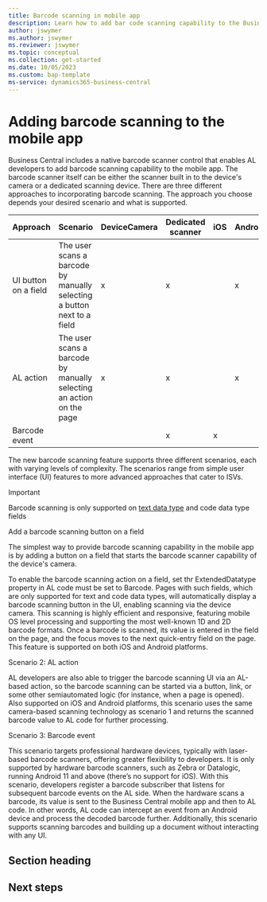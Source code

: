 ```yaml
---
title: Barcode scanning in mobile app
description: Learn how to add bar code scanning capability to the Business Central mobile app 
author: jswymer
ms.author: jswymer
ms.reviewer: jswymer
ms.topic: conceptual
ms.collection: get-started
ms.date: 10/05/2023
ms.custom: bap-template 
ms-service: dynamics365-business-central
---
```


<!--Remove all the comments in this template before you sign-off or merge to the main branch.-->

<!--This template provides the basic structure of a concept article. See [Write a concept article](write-a-concept-article.md) in the contributor guide. To provide feedback on this template contact [bace feedback team](mailto:templateswg@microsoft.com).-->

<!--H1 - Required. This should match the title you entered in the metadata. Set expectations for what the content covers, so customers know the content meets their needs. Should NOT begin with a verb.-->

# Adding barcode scanning to the mobile app 

Business Central includes a native barcode scanner control that enables AL developers to add barcode scanning capability to the mobile app. The barcode scanner itself can be either the scanner built in to the device's camera or a dedicated scanning device. There are three different approaches to incorporating barcode scanning. The approach you choose depends your desired scenario and what is supported.


|Approach|Scenario|DeviceCamera| Dedicated scanner|iOS|Android|
|-|-|-|-|-|-|
|UI button on a field|The user scans a barcode by manually selecting a button next to a field|x|x||x|x|
|AL action|The user scans a barcode by manually selecting an action on the page|x|x||x|x|
|Barcode event |||x|x||x|x|

The new barcode scanning feature supports three different scenarios, each with varying levels of complexity. The scenarios range from simple user interface (UI) features to more advanced approaches that cater to ISVs.

> [!IMPORTANT]
> Barcode scanning is only supported on [text data type](datatype) and code data type fields 


Add a barcode scanning button on a field

The simplest way to provide barcode scanning capability in the mobile app is by adding a button on a field that starts the barcode scanner capability of the device's camera.

To enable the barcode scanning action on a field, set thr ExtendedDatatype property in AL code must be set to Barcode. Pages with such fields, which are only supported for text and code data types, will automatically display a barcode scanning button in the UI, enabling scanning via the device camera. This scanning is highly efficient and responsive, featuring mobile OS level processing and supporting the most well-known 1D and 2D barcode formats. Once a barcode is scanned, its value is entered in the field on the page, and the focus moves to the next quick-entry field on the page. This feature is supported on both iOS and Android platforms.



Scenario 2: AL action

AL developers are also able to trigger the barcode scanning UI via an AL-based action, so the barcode scanning can be started via a button, link, or some other semiautomated logic (for instance, when a page is opened). Also supported on iOS and Android platforms, this scenario uses the same camera-based scanning technology as scenario 1 and returns the scanned barcode value to AL code for further processing.

Scenario 3: Barcode event

This scenario targets professional hardware devices, typically with laser-based barcode scanners, offering greater flexibility to developers. It is only supported by hardware barcode scanners, such as Zebra or Datalogic, running Android 11 and above (there’s no support for iOS). With this scenario, developers register a barcode subscriber that listens for subsequent barcode events on the AL side. When the hardware scans a barcode, its value is sent to the Business Central mobile app and then to AL code. In other words, AL code can intercept an event from an Android device and process the decoded barcode further. Additionally, this scenario supports scanning barcodes and building up a document without interacting with any UI.
## Section heading

<!--add your content here-->

<!--Next steps - Required. Provide at least one next step and no more than three. Include some context so the customer can determine why they would click the link.-->
## Next steps

<!--Remove all the comments in this template before you sign-off or merge to the main branch.-->
